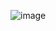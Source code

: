 
![image](https://user-images.githubusercontent.com/67522200/140183400-3611aa99-8556-4d4c-9ceb-a5ee948736fd.png)
